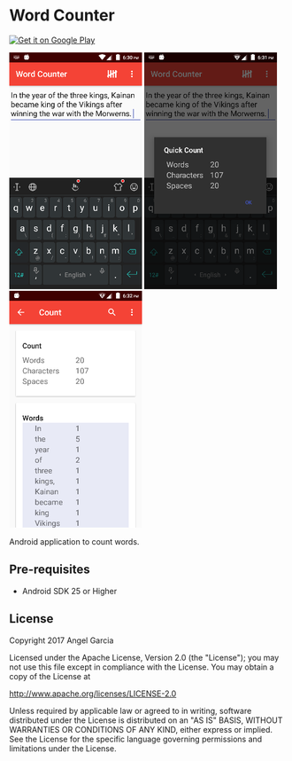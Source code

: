 Word Counter
=============

<a href='https://play.google.com/store/apps/details?id=com.xengar.android.wordcounter'><img alt='Get it on Google Play' src='https://play.google.com/intl/en_us/badges/images/generic/en_badge_web_generic.png' height=90px/></a>

![Scheme](/readmeImages/device-2017-03-25-183052.png)
![Scheme](/readmeImages/device-2017-03-25-183148.png)
![Scheme](/readmeImages/device-2017-03-25-183205.png)


Android application to count words.


Pre-requisites
--------------
- Android SDK 25 or Higher




## License

Copyright 2017 Angel Garcia

Licensed under the Apache License, Version 2.0 (the "License"); you may not use this file except in compliance with the License. You may obtain a copy of the License at

http://www.apache.org/licenses/LICENSE-2.0

Unless required by applicable law or agreed to in writing, software distributed under the License is distributed on an "AS IS" BASIS, WITHOUT WARRANTIES OR CONDITIONS OF ANY KIND, either express or implied. See the License for the specific language governing permissions and limitations under the License.



